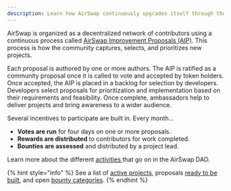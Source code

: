 ```yaml
---
description: Learn how AirSwap continuously upgrades itself through the community
---
```


AirSwap is organized as a decentralized network of contributors using a continuous process called [AirSwap Improvement Proposals (AIP)](https://github.com/airswap/AIPs/issues/1). This process is how the community captures, selects, and prioritizes new projects.

Each proposal is authored by one or more authors. The AIP is ratified as a community proposal once it is called to vote and accepted by token holders. Once accepted, the AIP is placed in a backlog for selection by developers. Developers select proposals for prioritization and implementation based on their requirements and feasibility. Once complete, ambassadors help to deliver projects and bring awareness to a wider audience.

Several incentives to participate are built in. Every month…

- **Votes are run** for four days on one or more proposals.
- **Rewards are distributed** to contributors for work completed.
- **Bounties are assessed** and distributed by a project lead.

Learn more about the different [activities ](../activities/overview.md)that go on in the AirSwap DAO.

{% hint style="info" %}
See a list of [active projects](https://github.com/airswap/AIPs/issues), proposals [ready to be built](https://github.com/airswap/AIPs/issues), and open [bounty categories](bounties.md).
{% endhint %}
